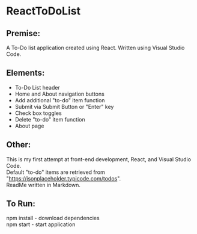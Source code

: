 # ReactToDoList

## Premise:

A To-Do list application created using React. Written using Visual Studio Code.

## Elements:

* To-Do List header
* Home and About navigation buttons
* Add additional "to-do" item function
* Submit via Submit Button or "Enter" key
* Check box toggles
* Delete "to-do" item function
* About page

## Other:

This is my first attempt at front-end development, React, and Visual Studio Code.   
Default "to-do" items are retrieved from "https://jsonplaceholder.typicode.com/todos".   
ReadMe written in Markdown.

## To Run:  

npm install - download dependencies  
npm start - start application
